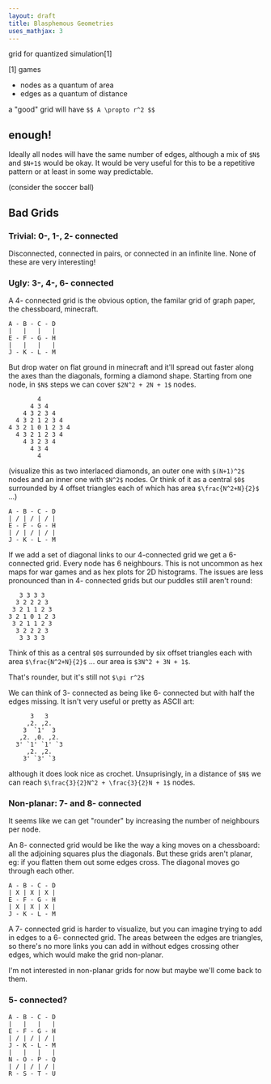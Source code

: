 ```yaml
---
layout: draft
title: Blasphemous Geometries
uses_mathjax: 3
---
```


grid for quantized simulation[1] 

[1] games


* nodes as a quantum of area
* edges as a quantum of distance

a "good" grid will have `$$ A \propto r^2 $$`

## enough!

Ideally all nodes will have the same number of edges, although a mix 
of `$N$` and `$N+1$` would be okay.  It would be very useful for this
to be a repetitive pattern or at least in some way predictable.

(consider the soccer ball)

## Bad Grids

### Trivial: 0-, 1-, 2- connected

Disconnected, connected in pairs, or connected in an infinite line.
None of these are very interesting!

### Ugly: 3-, 4-, 6- connected

A 4- connected grid is the obvious option, the familar grid of graph paper,
the chessboard, minecraft.

```
A - B - C - D
|   |   |   |
E - F - G - H
|   |   |   |
J - K - L - M
```

But drop water on flat ground in minecraft and it'll spread out faster along
the axes than the diagonals, forming a diamond shape.  Starting from one node,
in `$N$` steps we can cover `$2N^2 + 2N + 1$` nodes.

```
        4
      4 3 4
    4 3 2 3 4
  4 3 2 1 2 3 4
4 3 2 1 0 1 2 3 4
  4 3 2 1 2 3 4
    4 3 2 3 4
      4 3 4
        4

```
(visualize this as two interlaced diamonds, an outer one with `$(N+1)^2$` nodes
and an inner one with `$N^2$` nodes.  Or think of it as a central `$0$` 
surrounded by 4 offset triangles each of which has area `$\frac{N^2+N}{2}$` ...)

```
A - B - C - D
| / | / | / |
E - F - G - H
| / | / | / |
J - K - L - M
```
If we add a set of diagonal links to our 4-connected grid we get a 6-connected
grid.  Every node has 6 neighbours.  This is not uncommon as hex maps for war
games and as hex plots for 2D histograms.  The issues are less pronounced than in
4- connected grids but our puddles still aren't round:


```
   3 3 3 3
  3 2 2 2 3
 3 2 1 1 2 3
3 2 1 0 1 2 3
 3 2 1 1 2 3
  3 2 2 2 3
   3 3 3 3
```

Think of this as a central `$0$` surrounded by six offset triangles each
with area `$\frac{N^2+N}{2}$` ... our area is 
`$3N^2 + 3N + 1$`.  

That's rounder, but it's still not `$\pi r^2$`

We can think of 3- connected as being like 6- connected but with half the edges
missing.  It isn't very useful or pretty as ASCII art:

```
      3   3
     ,2. ,2.
    3  `1'  3
   ,2. ,0. ,2.
  3' `1' `1' `3
     ,2. ,2.
    3' `3' `3

```

although it does look nice as crochet.  Unsuprisingly, in a distance of `$N$` we
can reach `$\frac{3}{2}N^2 + \frac{3}{2}N + 1$` nodes.

### Non-planar: 7- and 8- connected

It seems like we can get "rounder" by increasing the number of neighbours per
node.

An 8- connected grid would be like the way a king moves on a chessboard:
all the adjoining squares plus the diagonals.  But these grids aren't planar,
eg: if you flatten them out some edges cross.  The diagonal moves go through
each other.

```
A - B - C - D
| X | X | X |
E - F - G - H
| X | X | X |
J - K - L - M
```

A 7- connected grid is harder to visualize, but you can imagine trying to add in 
edges to a 6- connected grid.  The areas between the edges are triangles, so
there's no more links you can add in without edges crossing other edges, which 
would make the grid non-planar.

I'm not interested in non-planar grids for now but maybe we'll come back to them.

### 5- connected?

```
A - B - C - D
|   |   |   |
E - F - G - H
| / | / | / |
J - K - L - M
|   |   |   |
N - O - P - Q
| / | / | / |
R - S - T - U
```


